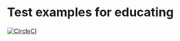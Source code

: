 # Test examples for educating
[![CircleCI](https://circleci.com/gh/SelimAbidin/Test-Examples.svg?style=svg)](https://circleci.com/gh/SelimAbidin/Test-Examples)
